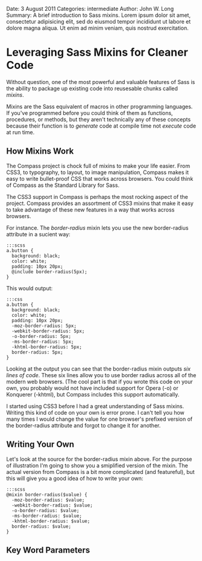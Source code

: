 Date: 3 August 2011
Categories: intermediate
Author: John W. Long
Summary: A brief introduction to Sass mixins. Lorem ipsum dolor sit amet, consectetur adipisicing elit, sed do eiusmod tempor incididunt ut labore et dolore magna aliqua. Ut enim ad minim veniam, quis nostrud exercitation.


# Leveraging Sass Mixins for Cleaner Code

Without question, one of the most powerful and valuable features of Sass
is the ability to package up existing code into reusesable chunks called
_mixins_.

Mixins are the Sass equivalent of macros in other programming languages.
If you've programmed before you could think of them as functions, procedures, or
methods, but they aren't technically any of these concepts because their function is
to _generate_ code at compile time not _execute_ code at run time.


## How Mixins Work

The Compass project is chock full of mixins to make your life easier.
From CSS3, to typography, to layout, to image manipulation, Compass makes it
easy to write bullet-proof CSS that works across browsers. You could think of
Compass as the Standard Library for Sass.

The CSS3 support in Compass is perhaps the most rocking aspect of the project.
Compass provides an assortment of CSS3 mixins that make it easy to take advantage
of these new features in a way that works across browsers.

For instance. The _border-radius_ mixin lets you use the new border-radius attribute
in a sucient way:

    :::scss
    a.button {
      background: black;
      color: white;
      padding: 10px 20px;
      @include border-radius(5px);
    }

This would output:

    :::css
    a.button {
      background: black;
      color: white;
      padding: 10px 20px;
      -moz-border-radius: 5px;
      -webkit-border-radius: 5px;
      -o-border-radius: 5px;
      -ms-border-radius: 5px;
      -khtml-border-radius: 5px;
      border-radius: 5px;
    }

Looking at the output you can see that the border-radius mixin outputs _six lines of code_.
These six lines allow you to use border radius across all of the modern web browsers.
(The cool part is that if you wrote this code on your own, you probably would not have
included support for Opera (-o) or Konquerer (-khtml), but Compass includes this support
automatically.

I started using CSS3 before I had a great understanding of Sass mixins.
Writing this kind of code on your own is error prone. I can't tell you how many times I
would change the value for one browser's prefixed version of the border-radius attribute
and forgot to change it for another.


## Writing Your Own

Let's look at the source for the border-radius mixin above. For the purpose of illustration
I'm going to show you a smiplified version of the mixin. The actual version from Compass
is a bit more complicated (and featureful), but this will give you a good idea of how
to write your own:

    :::scss
    @mixin border-radius($value) {
      -moz-border-radius: $value;
      -webkit-border-radius: $value;
      -o-border-radius: $value;
      -ms-border-radius: $value;
      -khtml-border-radius: $value;
      border-radius: $value;
    }

## Key Word Parameters
